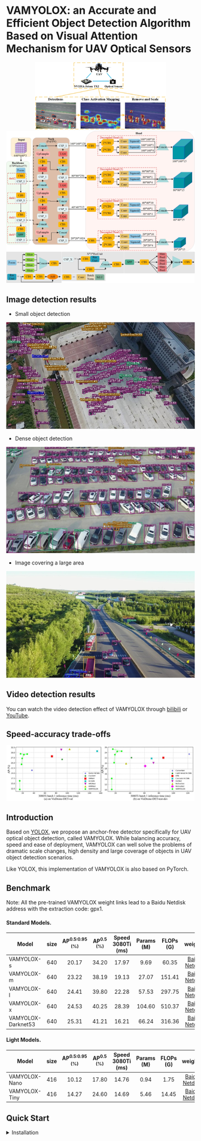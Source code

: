# VAMYOLOX: an Accurate and Efficient Object Detection Algorithm Based on Visual Attention Mechanism for UAV Optical Sensors

<div align="center"><img src="assets/logo.jpg" width="350"></div>
<img src="assets/vamyolox.jpg" >

## Image detection results
- Small object detection
<img src="assets/img_1.jpg" >

- Dense object detection
<img src="assets/img_2.jpg" >

- Image covering a large area
<img src="assets/img_4.jpg" >

## Video detection results
You can watch the video detection effect of VAMYOLOX through [bilibili](https://www.bilibili.com/video/bv1d14y157gk) or [YouTube](https://youtu.be/uOuAD4hC1ig).

## Speed-accuracy trade-offs
<img src="assets/speed-accuracy_trade-offs.jpg" >

## Introduction
Based on [YOLOX](https://arxiv.org/abs/2107.08430), we propose an anchor-free detector specifically for UAV optical object detection, called VAMYOLOX. While balancing accuracy, speed and ease of deployment, VAMYOLOX can well solve the problems of dramatic scale changes, high density and large coverage of objects in UAV object detection scenarios.

Like YOLOX, this implementation of VAMYOLOX is also based on PyTorch.


## Benchmark
Note: All the pre-trained VAMYOLOX weight links lead to a Baidu Netdisk address with the extraction code: gpx1.
#### Standard Models.

|Model |size |AP<sup>0.5:0.95 <br/>(%)   |AP<sup>0.5 <br/>(%)| Speed 3080Ti<br>(ms) | Params<br>(M) |FLOPs<br>(G)| weights |
| ------        |:---: | :---:    | :---:       |:---:     |:---:  | :---: | :----: |
|VAMYOLOX-s|640|20.17 |34.20 |17.97      |9.69 | 60.35 | [Baidu Netdisk](https://pan.baidu.com/s/1xx120ONOk4TgW7k2hZJqUg) |
|VAMYOLOX-m|640|23.22 |38.19|19.13|27.07 |151.41| [Baidu Netdisk](https://pan.baidu.com/s/1xx120ONOk4TgW7k2hZJqUg) |
|VAMYOLOX-l|640|24.41|39.80|22.28|57.53|297.75| [Baidu Netdisk](https://pan.baidu.com/s/1xx120ONOk4TgW7k2hZJqUg) |
|VAMYOLOX-x|640|24.53|40.25|28.39|104.60|510.37| [Baidu Netdisk](https://pan.baidu.com/s/1xx120ONOk4TgW7k2hZJqUg) |
|VAMYOLOX-Darknet53|640|25.31|41.21|16.21|66.24|316.36| [Baidu Netdisk](https://pan.baidu.com/s/1xx120ONOk4TgW7k2hZJqUg) |


#### Light Models.

|Model |size |AP<sup>0.5:0.95 <br/>(%)|AP<sup>0.5 <br/>(%)|Speed 3080Ti<br>(ms)| Params<br>(M) |FLOPs<br>(G)| weights |
| ------        |:---:  |  :---:       |:---: |:---: |:---:   |:---:  | :---: |
|VAMYOLOX-Nano|416|10.12|17.80|14.76| 0.94|1.75 | [Baidu Netdisk](https://pan.baidu.com/s/1xx120ONOk4TgW7k2hZJqUg) |
|VAMYOLOX-Tiny|416|14.27|24.60|14.69|5.46|14.45| [Baidu Netdisk](https://pan.baidu.com/s/1xx120ONOk4TgW7k2hZJqUg) |



## Quick Start

<details>
<summary>Installation</summary>

Step1. Install VAMYOLOX from source.
```shell
git clone https://github.com/yangyahu-1994/VAMYOLOX.git
cd VAMYOLOX
pip3 install -U pip && pip3 install -r requirements.txt
pip3 install -v -e .  # or  python3 setup.py develop
```


<details>
<summary>Demo</summary>

Step1. Download a pretrained model from the benchmark table.

Step2. Use either -n or -f to specify your detector's config. For example:

```shell
python tools/demo.py image -n yolox-s -c /path/to/your/vamyolox_s.pth --path assets/dog.jpg --conf 0.25 --nms 0.45 --tsize 640 --save_result --device [cpu/gpu]
```
or
```shell
python tools/demo.py image -f exps/default/yolox_s.py -c /path/to/your/vamyolox_s.pth --path assets/dog.jpg --conf 0.25 --nms 0.45 --tsize 640 --save_result --device [cpu/gpu]
```
Demo for video:
```shell
python tools/demo.py video -n yolox-s -c /path/to/your/vamyolox_s.pth --path /path/to/your/video --conf 0.25 --nms 0.45 --tsize 640 --save_result --device [cpu/gpu]
```


</details>

<details>
<summary>Reproduce our results on VisDrone2019</summary>

Step1. Prepare VisDrone2019 dataset
```shell
cd <YOLOX_HOME>
ln -s /path/to/your/VisDrone2019 ./datasets/VisDrone2019
```

Step2. Reproduce our results on VisDrone2019 by specifying -n:

```shell
python -m yolox.tools.train -n yolox-s -d 8 -b 64 --fp16 -o [--cache]
                               yolox-m
                               yolox-l
                               yolox-x
```
* -d: number of gpu devices
* -b: total batch size, the recommended number for -b is num-gpu * 8
* --fp16: mixed precision training
* --cache: caching imgs into RAM to accelarate training, which need large system RAM. 

  

When using -f, the above commands are equivalent to:
```shell
python -m yolox.tools.train -f exps/default/yolox_s.py -d 8 -b 64 --fp16 -o [--cache]
                               exps/default/yolox_m.py
                               exps/default/yolox_l.py
                               exps/default/yolox_x.py
```




</details>


<details>
<summary>Evaluation</summary>

We support batch testing for fast evaluation:

```shell
python -m yolox.tools.eval -n  yolox-s -c vamyolox_s.pth -b 64 -d 8 --conf 0.001 [--fp16] [--fuse]
                               yolox-m
                               yolox-l
                               yolox-x
```
* --fuse: fuse conv and bn
* -d: number of GPUs used for evaluation. DEFAULT: All GPUs available will be used.
* -b: total batch size across on all GPUs

To reproduce speed test, we use the following command:
```shell
python -m yolox.tools.eval -n  yolox-s -c vamyolox_s.pth -b 1 -d 1 --conf 0.001 --fp16 --fuse
                               yolox-m
                               yolox-l
                               yolox-x
```

</details>


<details>
<summary>Tutorials</summary>

*  [Training on custom data](docs/train_custom_data.md)

</details>



## References
Thanks to their great works:

- [Megvii-BaseDetection/YOLOX](https://github.com/Megvii-BaseDetection/YOLOX)

